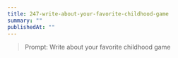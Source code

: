 ```yaml
---
title: 247-write-about-your-favorite-childhood-game
summary: ""
publishedAt: ""
---
```


> Prompt: Write about your favorite childhood game

